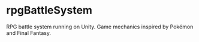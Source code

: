 # rpgBattleSystem
RPG battle system running on Unity. Game mechanics inspired by Pokémon and Final Fantasy.
